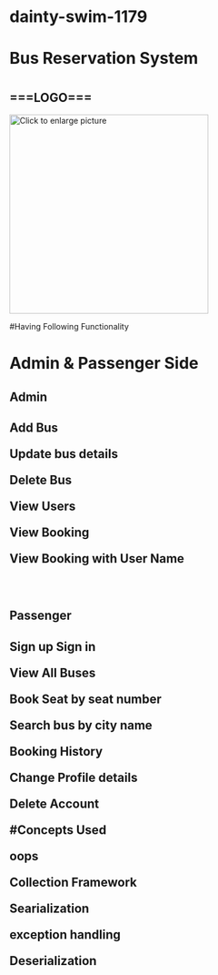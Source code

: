 # dainty-swim-1179
<h1>Bus Reservation System<h1/>
<h2>===LOGO===</h2>
<img src="https://drive.google.com/uc?export=view&id=16AQ0Jf5e92IBs9pGbuLwI-ocfoyLPvkS" style="width: 350px; max-width: 100%; height: auto"; title="Click to enlarge picture" />

#Having Following Functionality
  <h1> Admin & Passenger Side</h1>
  <h2>Admin<h2/>
  <p>Add Bus<p/>
  <p>Update bus details</p>
  <p>Delete Bus<p/>
  <p>View Users<p/>
  <p>View Booking<p/>
  <p>View Booking with User Name<p/>
    <br>
  <h2>Passenger<h2/>
    <p>Sign up Sign in<p/>
   <p>View All Buses<p/>
   <p>Book Seat by seat number<p/>
   <p>Search bus by city name<p/>
   <p> Booking History<p/>
   <p>Change Profile details<p/>
   <p>Delete Account<p/>

#Concepts Used
    <p>oops</p>
    <p>Collection Framework</p>
    <p>Searialization</p>
    <p>exception handling</p>
    <p>Deserialization</p>
